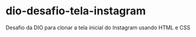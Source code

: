 # dio-desafio-tela-instagram
Desafio da DIO para clonar a tela inicial do Instagram usando HTML e CSS
